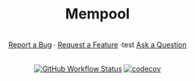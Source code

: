 <div align="center">
  <h1>Mempool</h1>
  <br />
  <a href="https://github.com/starkware-libs/mempool/issues/new?assignees=&labels=bug&template=01_BUG_REPORT.md&title=bug%3A+">Report a Bug</a>
  ·
  <a href="https://github.com/starkware-libs/mempool/issues/new?assignees=&labels=enhancement&template=02_FEATURE_REQUEST.md&title=feat%3A+">Request a Feature</a>
  ·test
  <a href="https://github.com/starkware-libs/mempool/discussions/new?category=q-a">Ask a Question</a>
</div>

<div align="center">
<br />

[![GitHub Workflow Status](https://github.com/starkware-libs/mempool/actions/workflows/post-merge.yml/badge.svg)](https://github.com/starkware-libs/mempool/actions/workflows/post-merge.yml)
[![codecov](https://codecov.io/gh/starkware-libs/mempool/branch/main/graph/badge.svg?token=Z5MXY45MR5)](https://codecov.io/gh/starkware-libs/mempool)

</div>
